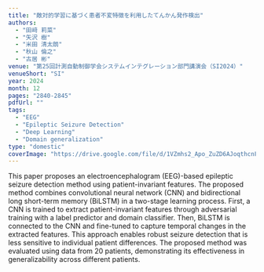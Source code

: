 ```yaml
---
title: "敵対的学習に基づく患者不変特徴を利用したてんかん発作検出"
authors:
  - "田﨑 莉菜"
  - "矢沢 樹"
  - "米田 清太朗"
  - "秋山 倫之"
  - "古居 彬"
venue: "第25回計測自動制御学会システムインテグレーション部門講演会（SI2024）"
venueShort: "SI"
year: 2024
month: 12
pages: "2840-2845"
pdfUrl: ""
tags:
  - "EEG"
  - "Epileptic Seizure Detection"
  - "Deep Learning"
  - "Domain generalization"
type: "domestic"
coverImage: "https://drive.google.com/file/d/1VZmhs2_Apo_ZuZD6AJoqthcnFthV9nj1/view?usp=sharing" 
---
```

This paper proposes an electroencephalogram (EEG)-based epileptic seizure detection method using patient-invariant features. The proposed method combines convolutional neural network (CNN) and bidirectional long short-term memory (BiLSTM) in a two-stage learning process. First, a CNN is trained to extract patient-invariant features through adversarial training with a label predictor and domain classifier. Then, BiLSTM is connected to the CNN and fine-tuned to capture temporal changes in the extracted features. This approach enables robust seizure detection that is less sensitive to individual patient differences. The proposed method was evaluated using data from 20 patients, demonstrating its effectiveness in generalizability across different patients.
